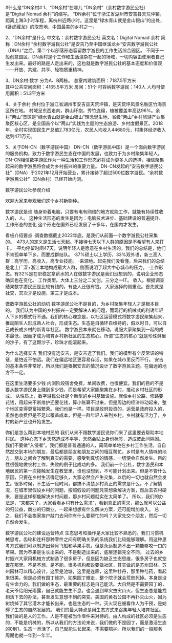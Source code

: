 #什么是“DN余村#
1、“DN余村”在哪儿
“DN余村”（余村数字游民公社）是“Digital Nomad 余村”的缩写。
“DN余村”位于浙江省湖州市安吉县天荒坪镇，距离上海3小时车程，离杭州近两小时。这里是“绿水青山就是金山银山”的出处，《卧虎藏龙》的取景地，中国最美的乡村之一。

2、“DN余村”是什么
中文名：余村数字游民公社
英文名：Digital Nomad 余村
简称：DN余村
“余村数字游民公社”是安吉乃至中国继溪龙乡“安吉数字游民公社（DNA）”之后，第二个以部落形态容留数字游民的工作生活综合园区。
不同于一般创意园区，DN余村是个工作和生活混杂在一起的场域，一切内容由使用者自己生发出来。最好的路是人走出来的，这也就是数字游民公社的基本态度和价值观——开放、共建、共享、轻物质重精神。

3、DN余村·数字
分为A、B两栋。
总室内建筑面积：7187.5平方米      
其中公共空间面积：4165.5平方米
房间：51个
可容纳数字游民：140人
人均可使用面积：51.3平方米

4、关于余村
余村位于浙江省湖州市安吉县天荒坪镇，是天荒坪风景名胜区竹海景区所在地。
村域呈东西走向，群山环抱，秀竹连绵，植被覆盖率高达96%。余村“两山”景区是“绿水青山就是金山银山”理念诞生地、省级“两山”乡村旅游产业集聚区核心区，是全国首个以“两山”实践为主题的生态旅游、乡村度假景区。2018年，全村实现国民生产总值2.783亿元，农民人均收入44680元，村集体经济收入达到471万元。

5、关于DN-CN（数字游民中国）
DN-CN（数字游民中国）是一个面向数字游民的服务机构，致力于数字游民生态在中国的发展，也致力于为乡村聚集年轻人。
DN-CN相信数字游民作为一种生活和工作形态必将成为更多人的选择，相信聚集起来的数字游民将会成为乡村振兴的重要力量。
DN-CN发起的“安吉数字游民公社”（DNA）于2021年12月开始营业，累计接待了超过500位数字游民。“余村数字游民公社”（DN余村）已经开始内测。



数字游民公社参观介绍

欢迎大家来参观我们这个乡村新物种。

数字游民是谁
随身带着电脑，只要有电有网络的地方就能工作，就能有持续性收入的，人。
这种生活形态的发生是因为：电脑技术进步、基础建设的普遍提升、工作形态的变化
这个形态在国外已经发展了十多年，在国内才发生。

看板介绍要点
·调查数据截止2022年底，是我们从前面一个数字游民公社采集的。
·473人的定义是生活七天起。不接待七天以下人群的原因是不希望有人来打卡。
·平均停留时间47天，说明年轻人是愿意在乡村生活的，我们的总结是，他们不肯孤单单下乡，而要成群结队。
·37%硕士以上学历，33%双外语，新三高人群：高学历，高收入，高专业技能。
·来源地。起先我们没看懂，后来我们的总结是北上广深+浙江本地构成最大人群，侧面说明了超大中心城市的压力。
·工作形态。有32%是在职稳定拿薪水的人在做数字游民是我们没想到的，说明企业形态确实也在变化。
工作类型。大体上三分之二文创，三分之一IT。
收入。根据调查结果数字游民还是比较有钱的，有些人还很有钱。
大家选择的侧重点。首先就是社交，其次才是设施，第三才是成本。

做数字游民公社的动机
数字游民公社不是目的，为乡村聚集年轻人才是根本目的。
我们认为中国的乡村振兴一定要解决人的问题，而现行的机械式的利诱年轻人下乡的模式行不通。我们的核心理念是，以社区运营模式将数字游民聚集起来，推动陌生人形成熟人社会，形成生态。生态是自循环自维持的，假以时日，可以自己成长成乡村的新青年社区。
数字游民本来就在移动，说服大家聚集到一起的成本最低，因而才成为培育乡村新社区的生态核心。所谓“生态的核心”就是珍珠蚌里的沙子，有了这颗沙子，珍珠才能滚起来。

为什么选择安吉
我们没有选安吉，是安吉选了我们。我们的模型有个反常识的特征，是怕近不怕远。我们在偏远地区更容易存活，如果在城市里反而不行。
安吉的基本条件非常好，所以我们是根据安吉的情况设计了数字游民主题。在偏远的地方不一定。

在这里生活要多少钱
内测阶段宿舍免费，单间收费，也很便宜。我们的目的不是要从数字游民身上赚到多少钱，而是希望大家能聚集在乡村，推动乡村社区的形成。
从性质上，数字游民公社是个新型的乡村基础设施。就像乡村公路，修路要花钱，用起来不断维护还要花钱，算小账算不过来，但是周边的经济带动起来，整个地区变得更富裕繁荣。我们也是一样。项目是政府投资的，运营是政府投入的，虽然也收费但是不足以覆盖成本，但是一群年轻人来到乡村，乡村就有活力了，乡村的新产业也开始发生。

你们是怎么帮到本地村民的
我们从来不跟数字游民说你们来了这里要去帮助本地村民。 这种心态下乡天然造成不平等，天然会贴上身份标签，造成彼此间隔阂。我们不要做“入侵者”。我们都是普普通通的人，简简单单地在乡村工作生活，自自然然交到本地的朋友，最后都是朋友和朋友之间的相互帮忙。乡村是有人情味的地方，朋友之间会了解到真实的需要，感受到真切的情感，一切便会自然发生。目的性很强地做农村工作，失败的例子比成功的多。
我们前一个公社，数字游民和本地居民的第一次接触发生在教堂里，谁也没想到，不可能计划出来。但是不管什么原因，只要在乡村生活得足够久，大家必然会产生交集，以后的一切也就自然会发生。很多时候，不生活一段时间，都搞不清楚乡村真正的需求是什么。不了解情况，在城市里假设乡村的问题，按照假设的问题凭空想象解决方案，然后去农村硬来，要是这样都能解决乡村问题，那乡村问题就实在太简单了。
所以，我们的办法是，“来都来了，大家看看乡村有什么需求”，看到真正的需求，那么就可以公益的归公益，商业的归商业，一起来想想有什么解决方案，还可能增加收入。
总之，我们不会挨家挨户敲门去问你有什么要帮忙的吗？大家先交个朋友，然后一切自然会发生。

数字游民公社的建设运营特点
生态思考和操作是大家比较不熟悉的。我们习惯机械思考，齿轮和连杆那种零件之间有明确关系的系统我们比较能够理解。用这种思考方式我们可以制造出登月飞船和苹果手机，但是永远制造不出一颗能够咬一口的苹果。因为苹果是生长出来的，不是制造出来的，底层逻辑完全不同。
过去的乡村振兴大家用机械方式制造了很多房子，但是因为缺乏生态思维，很多房子也就空置在那里。不是不想，是不能。很多机构都说要做社区，其实做的是苏州园林。苏州园林可以精心设计，这里是池塘，这里是连廊，这里种牡丹，那里种芍药，看起来很美。但是必须有园丁维护，如果园丁撤走，整个院子就会荒败死掉。本身是没有生命力的。我们做的生态，最重要的标志是自己能活。大自然是不需要园丁的，老天爷给阳光雨露，自己就能生生不息。也会遇到旱灾虫灾山火，但生态总是能找到活下去的办法，甚至发生意想不到的突变。美国的黄石公园不再扑灭山火，因为树烧掉了其它灌木才能长出来，也是生态的一种。灭火现在被看作人为干预，是妨碍了生态的自然发展的。
我们的最大特点是用生态方式来召集年轻人培育社区。我们做的是人的工作。人是不能被当作零件来对待的。由人构成的社区必须是生态的，不能是机械的，所以从我们的方法论来说，我们做的不是园丁，而是激活生态的0到1。生态一旦活了，自己就能生长起来，不需要陪护。所以我们的一般服务周期也就一年到一年半。
